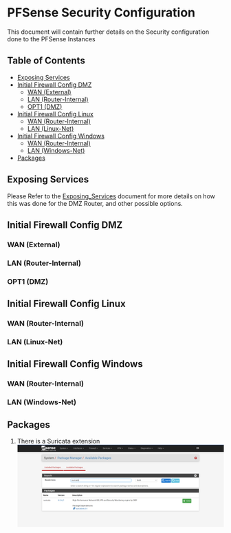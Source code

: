 # PFSense Security Configuration  <!-- omit from toc -->

This document will contain further details on the Security configuration done to the PFSense Instances
## Table of Contents <!-- omit from toc -->
- [Exposing Services](#exposing-services)
- [Initial Firewall Config DMZ](#initial-firewall-config-dmz)
  - [WAN (External)](#wan-external)
  - [LAN (Router-Internal)](#lan-router-internal)
  - [OPT1 (DMZ)](#opt1-dmz)
- [Initial Firewall Config Linux](#initial-firewall-config-linux)
  - [WAN (Router-Internal)](#wan-router-internal)
  - [LAN (Linux-Net)](#lan-linux-net)
- [Initial Firewall Config Windows](#initial-firewall-config-windows)
  - [WAN (Router-Internal)](#wan-router-internal-1)
  - [LAN (Windows-Net)](#lan-windows-net)
- [Packages](#packages)

## Exposing Services
Please Refer to the [Exposing_Services](./2-Expose_Services.md) document for more details on how this was done for the DMZ Router, and other possible options. 

## Initial Firewall Config DMZ
### WAN (External)
### LAN (Router-Internal)
### OPT1 (DMZ)

## Initial Firewall Config Linux
### WAN (Router-Internal)
### LAN (Linux-Net)

## Initial Firewall Config Windows
### WAN (Router-Internal)
### LAN (Windows-Net)


## Packages 
1. There is a Suricata extension
    <img src="Images/Suricata-Ex.png" width=800>

